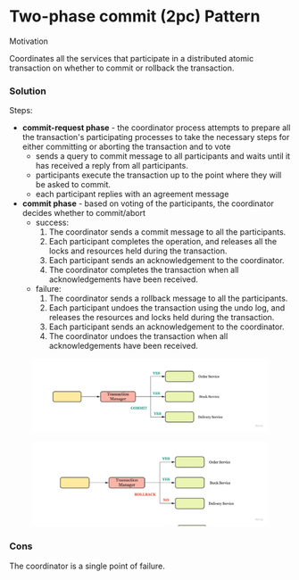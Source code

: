 # Two-phase commit (2pc) Pattern

Motivation

Coordinates all the services that participate in a distributed atomic transaction on whether to commit or rollback the transaction.

### Solution

Steps:

* **commit-request phase** - the coordinator process attempts to prepare all the transaction's participating processes to take the necessary steps for either committing or aborting the transaction and to vote
  * sends a query to commit message to all participants and waits until it has received a reply from all participants.
  * participants execute the transaction up to the point where they will be asked to commit.
  * each participant replies with an agreement message
* **commit phase** - based on voting of the participants, the coordinator decides whether to commit/abort
  * success:
    1. The coordinator sends a commit message to all the participants.
    2. Each participant completes the operation, and releases all the locks and resources held during the transaction.
    3. Each participant sends an acknowledgement to the coordinator.
    4. The coordinator completes the transaction when all acknowledgements have been received.
  * failure:
    1. The coordinator sends a rollback message to all the participants.
    2. Each participant undoes the transaction using the undo log, and releases the resources and locks held during the transaction.
    3. Each participant sends an acknowledgement to the coordinator.
    4. The coordinator undoes the transaction when all acknowledgements have been received.

<figure><img src="../.gitbook/assets/Microservice_Communication6.jpeg" alt=""><figcaption></figcaption></figure>

<figure><img src="../.gitbook/assets/Microservice_Communication5.jpeg" alt=""><figcaption></figcaption></figure>

### Cons

The coordinator is a single point of failure.
